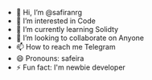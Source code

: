 - 👋 Hi, I’m @safiranrg
- 👀 I’m interested in Code
- 🌱 I’m currently learning Solidty
- 💞️ I’m looking to collaborate on Anyone
- 📫 How to reach me Telegram
- 😄 Pronouns: safeira
- ⚡ Fun fact: I'm newbie developer

<!---
safiranrg/safiranrg is a ✨ special ✨ repository because its `README.md` (this file) appears on your GitHub profile.
You can click the Preview link to take a look at your changes.
--->
